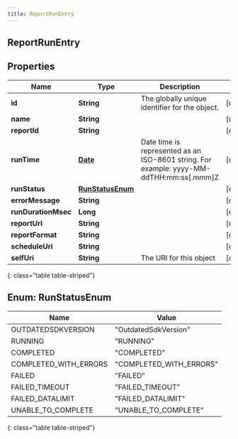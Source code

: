 ```yaml
---
title: ReportRunEntry
---
```


## ReportRunEntry

## Properties

| Name                | Type                                       | Description                                                                             | Notes      |
| ------------------- | ------------------------------------------ | --------------------------------------------------------------------------------------- | ---------- |
| **id**              | <!----><!---->**String**<!---->            | The globally unique identifier for the object.                                          | [optional] |
| **name**            | <!----><!---->**String**<!---->            |                                                                                         | [optional] |
| **reportId**        | <!----><!---->**String**<!---->            |                                                                                         | [optional] |
| **runTime**         | <!----><!---->[**Date**](Date.md)<!---->   | Date time is represented as an ISO-8601 string. For example: yyyy-MM-ddTHH:mm:ss[.mmm]Z | [optional] |
| **runStatus**       | [**RunStatusEnum**](#RunStatusEnum)<!----> |                                                                                         | [optional] |
| **errorMessage**    | <!----><!---->**String**<!---->            |                                                                                         | [optional] |
| **runDurationMsec** | <!----><!---->**Long**<!---->              |                                                                                         | [optional] |
| **reportUrl**       | <!----><!---->**String**<!---->            |                                                                                         | [optional] |
| **reportFormat**    | <!----><!---->**String**<!---->            |                                                                                         | [optional] |
| **scheduleUri**     | <!----><!---->**String**<!---->            |                                                                                         | [optional] |
| **selfUri**         | <!----><!---->**String**<!---->            | The URI for this object                                                                 | [optional] |

{: class="table table-striped"}

<a name="RunStatusEnum"></a>

## Enum: RunStatusEnum

| Name                  | Value                             |
| --------------------- | --------------------------------- |
| OUTDATEDSDKVERSION    | &quot;OutdatedSdkVersion&quot;    |
| RUNNING               | &quot;RUNNING&quot;               |
| COMPLETED             | &quot;COMPLETED&quot;             |
| COMPLETED_WITH_ERRORS | &quot;COMPLETED_WITH_ERRORS&quot; |
| FAILED                | &quot;FAILED&quot;                |
| FAILED_TIMEOUT        | &quot;FAILED_TIMEOUT&quot;        |
| FAILED_DATALIMIT      | &quot;FAILED_DATALIMIT&quot;      |
| UNABLE_TO_COMPLETE    | &quot;UNABLE_TO_COMPLETE&quot;    |

{: class="table table-striped"}
